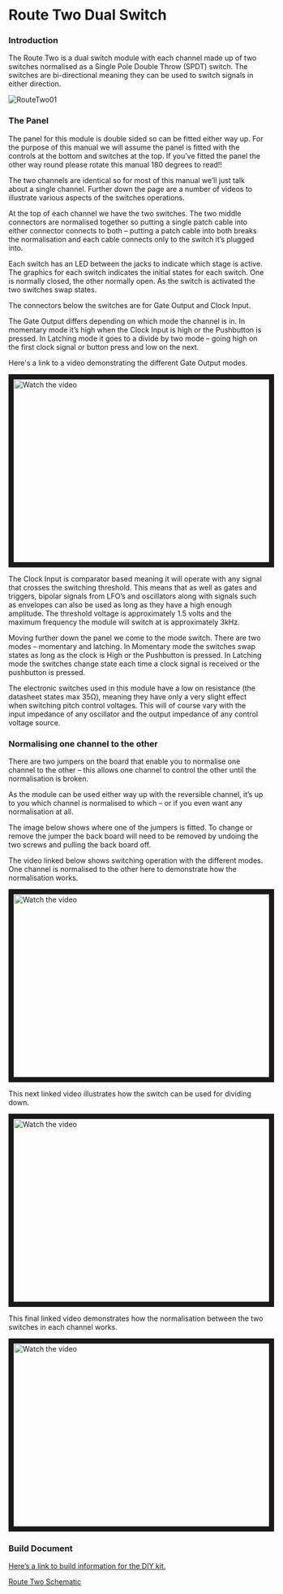 # Route Two Dual Switch

### Introduction

The Route Two is a dual switch module with each channel made up of two switches normalised as a Single Pole Double Throw (SPDT) switch. The switches are bi-directional meaning they can be used to switch signals in either direction.

![RouteTwo01](https://user-images.githubusercontent.com/14010890/227320487-4b013cd4-e342-4812-9528-80bb6c9969d2.png)

### The Panel

The panel for this module is double sided so can be fitted either way up. For the purpose of this manual we will assume the panel is fitted with the controls at the bottom and switches at the top. If you’ve fitted the panel the other way round please rotate this manual 180 degrees to read!!

The two channels are identical so for most of this manual we’ll just talk about a single channel. Further down the page are a number of videos to illustrate various aspects of the switches operations.

At the top of each channel we have the two switches. The two middle connectors are normalised together so putting a single patch cable into either connector connects to both – putting a patch cable into both breaks the normalisation and each cable connects only to the switch it’s plugged into.

Each switch has an LED between the jacks to indicate which stage is active. The graphics for each switch indicates the initial states for each switch. One is normally closed, the other normally open. As the switch is activated the two switches swap states.

The connectors below the switches are for Gate Output and Clock Input.

The Gate Output differs depending on which mode the channel is in. In momentary mode it’s high when the Clock Input is high or the Pushbutton is pressed. In Latching mode it goes to a divide by two mode – going high on the first clock signal or button press and low on the next.

Here's a link to a video demonstrating the different Gate Output modes.

<a href="http://www.youtube.com/watch?feature=player_embedded&v=jZAFRP0rOkk" target="_blank">
 <img src="http://img.youtube.com/vi/jZAFRP0rOkk/mqdefault.jpg" alt="Watch the video" width="640" height="360" border="10" />
</a>

The Clock Input is comparator based meaning it will operate with any signal that crosses the switching threshold. This means that as well as gates and triggers, bipolar signals from LFO’s and oscillators along with signals such as envelopes can also be used as long as they have a high enough amplitude. The threshold voltage is approximately 1.5 volts and the maximum frequency the module will switch at is approximately 3kHz.

Moving further down the panel we come to the mode switch. There are two modes – momentary and latching. In Momentary mode the switches swap states as long as the clock is High or the Pushbutton is pressed. In Latching mode the switches change state each time a clock signal is received or the pushbutton is pressed.

The electronic switches used in this module have a low on resistance (the datasheet states max 35Ω), meaning they have only a very slight effect when switching pitch control voltages. This will of course vary with the input impedance of any oscillator and the output impedance of any control voltage source.

### Normalising one channel to the other

There are two jumpers on the board that enable you to normalise one channel to the other – this allows one channel to control the other until the normalisation is broken.

As the module can be used either way up with the reversible channel, it’s up to you which channel is normalised to which – or if you even want any normalisation at all.

The image below shows where one of the jumpers is fitted. To change or remove the jumper the back board will need to be removed by undoing the two screws and pulling the back board off.


The video linked below shows switching operation with the different modes. One channel is normalised to the other here to demonstrate how the normalisation works.

<a href="http://www.youtube.com/watch?feature=player_embedded&v=HWvGNpqEsCY" target="_blank">
 <img src="http://img.youtube.com/vi/HWvGNpqEsCY/mqdefault.jpg" alt="Watch the video" width="640" height="360" border="10" />
</a>


This next linked video illustrates how the switch can be used for dividing down.


<a href="http://www.youtube.com/watch?feature=player_embedded&v=etn6ifdC-jE" target="_blank">
 <img src="http://img.youtube.com/vi/etn6ifdC-jE/mqdefault.jpg" alt="Watch the video" width="640" height="360" border="10" />
</a>

This final linked video demonstrates how the normalisation between the two switches in each channel works.

<a href="http://www.youtube.com/watch?feature=player_embedded&v=pS0MA9md-go" target="_blank">
 <img src="http://img.youtube.com/vi/pS0MA9md-go/mqdefault.jpg" alt="Watch the video" width="640" height="360" border="10" />
</a>

### Build Document

[Here’s a link to build information for the DIY kit.](https://docs.google.com/spreadsheets/d/1wg_cqzuiyMHKkDE1c4eYfdx2wnnBMyvDsO1Q1nh9thw/edit?usp=sharing)

[Route Two Schematic](https://drive.google.com/file/d/1OwmmElXsMm2NfkOyAtBcOy8VB6d9OHcL/view?usp=sharing)
